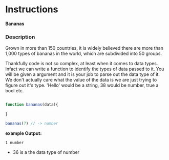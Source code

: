 # Instructions  

**Bananas**

### Description

Grown in more than 150 countries, it is widely believed there are more than 1,000 types of bananas in the world, which are subdivided into 50 groups.

Thankfully code is not so complex, at least when it comes to data types. Infact we can write a function to identify the types of data passed to it. You will be given a argument and it is your job to parse out the data type of it. We don't actually care what the value of the data is we are just trying to figure out it's type. 'Hello' would be a string, 38 would be number, true a bool etc.

```javascript

function bananas(data){
  
}

bananas(7) // -> number
```

**example Output:**
```
1 number
```
- 36 is a the data type of number